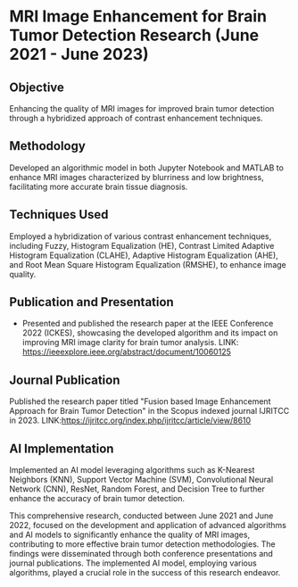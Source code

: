 # MRI Image Enhancement for Brain Tumor Detection Research (June 2021 - June 2023)

## Objective
Enhancing the quality of MRI images for improved brain tumor detection through a hybridized approach of contrast enhancement techniques.

## Methodology
Developed an algorithmic model in both Jupyter Notebook and MATLAB to enhance MRI images characterized by blurriness and low brightness, facilitating more accurate brain tissue diagnosis.

## Techniques Used
Employed a hybridization of various contrast enhancement techniques, including Fuzzy, Histogram Equalization (HE), Contrast Limited Adaptive Histogram Equalization (CLAHE), Adaptive Histogram Equalization (AHE), and Root Mean Square Histogram Equalization (RMSHE), to enhance image quality.

## Publication and Presentation
- Presented and published the research paper at the IEEE Conference 2022 (ICKES), showcasing the developed algorithm and its impact on improving MRI image clarity for brain tumor analysis.
LINK: https://ieeexplore.ieee.org/abstract/document/10060125

## Journal Publication
Published the research paper titled "Fusion based Image Enhancement Approach for Brain Tumor Detection" in the Scopus indexed journal IJRITCC in 2023.
LINK:https://ijritcc.org/index.php/ijritcc/article/view/8610
## AI Implementation
Implemented an AI model leveraging algorithms such as K-Nearest Neighbors (KNN), Support Vector Machine (SVM), Convolutional Neural Network (CNN), ResNet, Random Forest, and Decision Tree to further enhance the accuracy of brain tumor detection.

This comprehensive research, conducted between June 2021 and June 2022, focused on the development and application of advanced algorithms and AI models to significantly enhance the quality of MRI images, contributing to more effective brain tumor detection methodologies. The findings were disseminated through both conference presentations and journal publications. The implemented AI model, employing various algorithms, played a crucial role in the success of this research endeavor.
